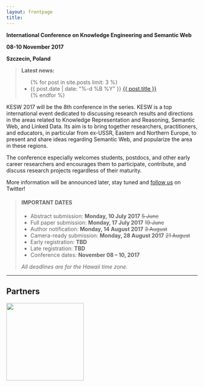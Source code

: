 ```yaml
---
layout: frontpage
title:
---
```


<p class="text-center"><strong>International Conference on Knowledge Engineering and Semantic Web</strong></p>

<p class="text-center"><strong>08-10 November 2017</strong></p>

<p class="text-center"><strong>Szczecin, Poland</strong></p>

<blockquote>
    <p><strong>Latest news:</strong></p>
    <ul class="news">
    {% for post in site.posts limit: 3 %}
        <li>
            {{ post.date | date: "%-d %B %Y" }}
            <a href="{{ post.url }}">{{ post.title }}</a>
        </li>
    {% endfor %}
    </ul>
</blockquote>


<p class="text-justify">KESW 2017 will be the 8th conference in the series. KESW is a top international event dedicated to discussing research results and directions in the areas related to Knowledge Representation and Reasoning, Semantic Web, and Linked Data. Its aim is to bring together researchers, practitioners, and educators, in particular from ex-USSR, Eastern and Northern Europe, to present and share ideas regarding Semantic Web, and popularize the area in these regions.</p>

<p class="text-justify">The conference especially welcomes students, postdocs, and other early career researchers and encourages them to participate, contribute, and discuss research projects regardless of their maturity.</p>

<p class="text-justify">More information will be announced later, stay tuned and <a href="https://twitter.com/keswconference">follow us</a> on Twitter!</p>

<blockquote>
<h4>IMPORTANT DATES</h4>
<ul>
    <li>Abstract submission: <b>Monday, 10 July 2017</b> <s>5 June</s></li>
    <li>Full paper submission: <b>Monday, 17 July 2017</b> <s>19 June</s></li>
    <li>Author notification: <b>Monday, 14 August 2017</b> <s>3 August</s></li>
    <li>Camera-ready submission: <b>Monday, 28 August 2017</b> <s>21 August </s></li>
    <li>Early registration: <b>TBD</b></li>
    <li>Late registration: <b>TBD</b></li>
    <li>Conference dates: <b>November 08 – 10, 2017</b></li>
</ul>


<p class="text-justify"><i>All deadlines are for the Hawaii time zone.</i></p>
</blockquote>

<hr/>

<div class="partners">
    <h2>Partners</h2>
    <div class="partner">
        <a href="http://www.pszw.edu.pl"><img width="204px"
                                          src="{{ site.url }}/resources/pszw_logo.png"/></a>
    </div>
</div>
